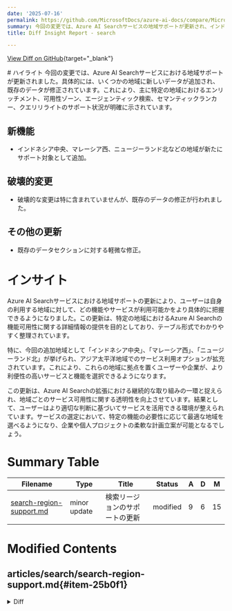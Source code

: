 ```yaml
---
date: '2025-07-16'
permalink: https://github.com/MicrosoftDocs/azure-ai-docs/compare/MicrosoftDocs:dbb4e58...MicrosoftDocs:ebd05f8
summary: 今回の変更では、Azure AI Searchサービスの地域サポートが更新され、インドネシア中央、マレーシア西、ニュージーランド北などの新しい地域が追加されました。既存のデータも修正され、特定の地域におけるエンリッチメントや検索機能の可用性が明確に示されるようになりました。破壊的な変更はないため、既存のユーザーにとっても安心して利用できる内容です。この更新により、ユーザーは地域ごとのサービス可用性をより具体的に把握でき、サービスを選ぶ際に柔軟な計画が可能になります。
title: Diff Insight Report - search

---
```


[View Diff on GitHub](https://github.com/MicrosoftDocs/azure-ai-docs/compare/MicrosoftDocs:dbb4e58...MicrosoftDocs:ebd05f8){target="_blank"}

<format>
# ハイライト
今回の変更では、Azure AI Searchサービスにおける地域サポートが更新されました。具体的には、いくつかの地域に新しいデータが追加され、既存のデータが修正されています。これにより、主に特定の地域におけるエンリッチメント、可用性ゾーン、エージェンティック検索、セマンティックランカー、クエリリライトのサポート状況が明確に示されています。

## 新機能
- インドネシア中央、マレーシア西、ニュージーランド北などの地域が新たにサポート対象として追加。
  
## 破壊的変更
- 破壊的な変更は特に含まれていませんが、既存のデータの修正が行われました。

## その他の更新
- 既存のデータセクションに対する軽微な修正。

# インサイト
Azure AI Searchサービスにおける地域サポートの更新により、ユーザーは自身の利用する地域に対して、どの機能やサービスが利用可能かをより具体的に把握できるようになりました。この更新は、特定の地域におけるAzure AI Searchの機能可用性に関する詳細情報の提供を目的としており、テーブル形式でわかりやすく整理されています。

特に、今回の追加地域として「インドネシア中央」、「マレーシア西」、「ニュージーランド北」が挙げられ、アジア太平洋地域でのサービス利用オプションが拡充されています。これにより、これらの地域に拠点を置くユーザーや企業が、より利便性の高いサービスと機能を選択できるようになります。

この更新は、Azure AI Searchの拡張における継続的な取り組みの一環と捉えられ、地域ごとのサービス可用性に関する透明性を向上させています。結果として、ユーザーはより適切な判断に基づいてサービスを活用できる環境が整えられています。サービスの選定において、特定の機能の必要性に応じて最適な地域を選べるようになり、企業や個人プロジェクトの柔軟な計画立案が可能となるでしょう。
</format>

# Summary Table
|  Filename  | Type |    Title    | Status | A  | D  | M  |
|------------|------|-------------|--------|----|----|----|
| [search-region-support.md](#item-25b0f1) | minor update | 検索リージョンのサポートの更新 | modified | 9 | 6 | 15 | 


# Modified Contents
## articles/search/search-region-support.md{#item-25b0f1}

<details>
<summary>Diff</summary>
````diff
@@ -61,19 +61,19 @@ You can create an Azure AI Search service in any of the following Azure public r
 
 | Region | AI enrichment | Availability zones | Agentic retrieval | Semantic ranker | Query rewrite |
 |--|--|--|--|--|--|
-| North Europe​​ | ✅ | ✅ | ✅ | ✅ | ✅ |
-| West Europe​​ | ✅ | ✅ | ✅ | ✅ | ✅ |
 | France Central​​ | ✅ | ✅ | ✅ | ✅ | ✅ |
 | Germany West Central​ ​| ✅ | ✅ | ✅ | ✅ |  |
 | Italy North​​ |  | ✅ | ✅ | ✅ |  |
 | Norway East​​ | ✅ | ✅ |  |  |  |
+| North Europe​​ | ✅ | ✅ | ✅ | ✅ | ✅ |
 | Poland Central​​ |  |  | ✅ | ✅ |  |
 | Spain Central <sup>1</sup> |  | ✅ |  |  |  |
 | Sweden Central​​ | ✅ | ✅ | ✅ | ✅ | ✅ |
 | Switzerland North​ | ✅ | ✅ | ✅ | ✅ | ✅ |
 | Switzerland West​ | ✅ | ✅ | ✅ | ✅ |  |
 | UK South​ | ✅ | ✅ | ✅ | ✅ | ✅ |
 | UK West​ ​|  |  | ✅ | ✅ |  |
+| West Europe​​ | ✅ | ✅ | ✅ | ✅ | ✅ |
 
 <sup>1</sup> [Higher storage limits](search-limits-quotas-capacity.md#service-limits) aren't available in this region. If you want higher limits, choose a different region.
 
@@ -99,16 +99,19 @@ You can create an Azure AI Search service in any of the following Azure public r
 |--|--|--|--|--|--|
 | Australia East​ ​| ✅ | ✅ | ✅ | ✅ | ✅ |
 | Australia Southeast​​​ |  |  | ✅ | ✅ |  |
-| East Asia​ | ✅ | ✅ | ✅ | ✅ | ✅ |
-| Southeast Asia​​ | ✅ | ✅ | ✅ | ✅ | ✅ |
 | Central India | ✅ | ✅ | ✅ | ✅ | ✅ |
+| East Asia​ | ✅ | ✅ | ✅ | ✅ | ✅ |
+| Indonesia Central |  | ✅ |  |  |  |
 | Jio India West​​ | ✅ |  | ✅ | ✅ | ✅ |
-| South India |  | ✅ |  |  |  |
+| Jio India Central​​ |  |  |  |  |  |
 | Japan East | ✅ | ✅ | ✅ | ✅ | ✅ |
 | Japan West​ | ✅ |  | ✅ | ✅ |  |
 | Korea Central | ✅ | ✅ | ✅ | ✅ | ✅ |
 | Korea South​​ |  |  | ✅ | ✅ |  |
-| Indonesia Central |  | ✅ |  |  |  |
+| Malaysia West |  | ✅ |  |  |  |  |
+| New Zealand North |  | ✅ |  |  |  |
+| South India |  | ✅ |  |  |  |
+| Southeast Asia​​ | ✅ | ✅ | ✅ | ✅ | ✅ |
 
 ## Azure Government regions
 
````
</details>

### Summary

```json
{
    "modification_type": "minor update",
    "modification_title": "検索リージョンのサポートの更新"
}
```

### Explanation
この変更では、Azure AI Searchサービスのサポートされる地域に関する情報が更新されました。具体的には、いくつかの地域の行に新しいデータが追加され、他の行の情報が修正されています。これにより、ユーザーが利用できる機能やサービスの可用性をより正確に把握できるようになっています。主な変更点は、特定の地域に対するエンリッチメントや可用性ゾーン、エージェンティック検索、セマンティックランカー、クエリリライトのサポートの有無がテーブル形式で明示されていることです。

追加された行には、「インドネシア中央」や「マレーシア西」、「ニュージーランド北」などが含まれており、地域間の選択肢が拡充されています。また、情報反映のために既存のデータセクションが若干修正され、全体としてより詳細で信頼性の高い情報が提供されるようになっています。これにより、ユーザーは自身のプロジェクトやニーズに最適なリージョンを選択する際の参考として役立てることができます。


